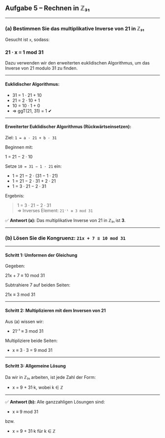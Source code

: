 ## Aufgabe 5 – Rechnen in ℤ₃₁

---

### (a) Bestimmen Sie das multiplikative Inverse von 21 in ℤ₃₁

Gesucht ist `x`, sodass:

### 21 · x ≡ 1 mod 31

Dazu verwenden wir den erweiterten euklidischen Algorithmus, um das Inverse von 21 modulo 31 zu finden.

---

#### Euklidischer Algorithmus:

- 31 = 1 · 21 + 10
- 21 = 2 · 10 + 1
- 10 = 10 · 1 + 0
- ⇒ ggT(21, 31) = 1 ✔



---

#### Erweiterter Euklidischer Algorithmus (Rückwärtseinsetzen):

Ziel: `1 = a · 21 + b · 31`

Beginnen mit:

1 = 21 − 2 · 10


Setze `10 = 31 − 1 · 21` ein:


- 1 = 21 − 2 · (31 − 1 · 21)
- 1 = 21 − 2 · 31 + 2 · 21
- 1 = 3 · 21 − 2 · 31


Ergebnis:

> 1 = 3 · 21 − 2 · 31  
⇒ Inverses Element: `21⁻¹ ≡ 3 mod 31`


✅ **Antwort (a):** Das multiplikative Inverse von 21 in ℤ₃₁ ist **3**.

---

### (b) Lösen Sie die Kongruenz: `21x + 7 ≡ 10 mod 31`

---

#### **Schritt 1: Umformen der Gleichung**

Gegeben:


21x + 7 ≡ 10 mod 31


Subtrahiere 7 auf beiden Seiten:


21x ≡ 3 mod 31



---

#### **Schritt 2: Multiplizieren mit dem Inversen von 21**

Aus (a) wissen wir:

- 21⁻¹ ≡ 3 mod 31


Multipliziere beide Seiten:

- x ≡ 3 · 3 = 9 mod 31

---

#### **Schritt 3: Allgemeine Lösung**

Da wir in ℤ₃₁ arbeiten, ist jede Zahl der Form:


- x = 9 + 31·k,  wobei k ∈ ℤ



---

✅ **Antwort (b):** Alle ganzzahligen Lösungen sind:


- x ≡ 9 mod 31


bzw.


- x = 9 + 31·k  für k ∈ ℤ



